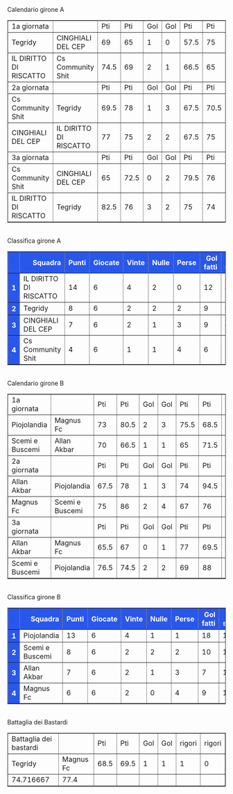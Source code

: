 <style>th{background-color: rgb(42, 87, 235);color: white;}</style><th>Calendario girone A</th><table border="1" class="dataframe">
  <tbody>
    <tr>
      <td>1a giornata</td>
      <td></td>
      <td>Pti</td>
      <td>Pti</td>
      <td>Gol</td>
      <td>Gol</td>
      <td>Pti</td>
      <td>Pti</td>
      <td>Gol</td>
      <td>Gol</td>
    </tr>
    <tr>
      <td>Tegridy</td>
      <td>CINGHIALI DEL CEP</td>
      <td>69</td>
      <td>65</td>
      <td>1</td>
      <td>0</td>
      <td>57.5</td>
      <td>75</td>
      <td>0</td>
      <td>2</td>
    </tr>
    <tr>
      <td>IL DIRITTO DI RISCATTO</td>
      <td>Cs Community Shit</td>
      <td>74.5</td>
      <td>69</td>
      <td>2</td>
      <td>1</td>
      <td>66.5</td>
      <td>65</td>
      <td>1</td>
      <td>0</td>
    </tr>
    <tr>
      <td>2a giornata</td>
      <td></td>
      <td>Pti</td>
      <td>Pti</td>
      <td>Gol</td>
      <td>Gol</td>
      <td>Pti</td>
      <td>Pti</td>
      <td>Gol</td>
      <td>Gol</td>
    </tr>
    <tr>
      <td>Cs Community Shit</td>
      <td>Tegridy</td>
      <td>69.5</td>
      <td>78</td>
      <td>1</td>
      <td>3</td>
      <td>67.5</td>
      <td>70.5</td>
      <td>1</td>
      <td>1</td>
    </tr>
    <tr>
      <td>CINGHIALI DEL CEP</td>
      <td>IL DIRITTO DI RISCATTO</td>
      <td>77</td>
      <td>75</td>
      <td>2</td>
      <td>2</td>
      <td>67.5</td>
      <td>75</td>
      <td>1</td>
      <td>2</td>
    </tr>
    <tr>
      <td>3a giornata</td>
      <td></td>
      <td>Pti</td>
      <td>Pti</td>
      <td>Gol</td>
      <td>Gol</td>
      <td>Pti</td>
      <td>Pti</td>
      <td>Gol</td>
      <td>Gol</td>
    </tr>
    <tr>
      <td>Cs Community Shit</td>
      <td>CINGHIALI DEL CEP</td>
      <td>65</td>
      <td>72.5</td>
      <td>0</td>
      <td>2</td>
      <td>79.5</td>
      <td>76</td>
      <td>3</td>
      <td>2</td>
    </tr>
    <tr>
      <td>IL DIRITTO DI RISCATTO</td>
      <td>Tegridy</td>
      <td>82.5</td>
      <td>76</td>
      <td>3</td>
      <td>2</td>
      <td>75</td>
      <td>74</td>
      <td>2</td>
      <td>2</td>
    </tr>
  </tbody>
</table><th><br/></th><th>Classifica girone A</th><table border="1" class="dataframe">
  <thead>
    <tr style="text-align: right;">
      <th></th>
      <th>Squadra</th>
      <th>Punti</th>
      <th>Giocate</th>
      <th>Vinte</th>
      <th>Nulle</th>
      <th>Perse</th>
      <th>Gol fatti</th>
      <th>Gol subiti</th>
      <th>Diff. Reti</th>
      <th>Punti tot.</th>
      <th>Media pti</th>
    </tr>
  </thead>
  <tbody>
    <tr>
      <th>1</th>
      <td>IL DIRITTO DI RISCATTO</td>
      <td>14</td>
      <td>6</td>
      <td>4</td>
      <td>2</td>
      <td>0</td>
      <td>12</td>
      <td>8</td>
      <td>4</td>
      <td>448.5</td>
      <td>74.75</td>
    </tr>
    <tr>
      <th>2</th>
      <td>Tegridy</td>
      <td>8</td>
      <td>6</td>
      <td>2</td>
      <td>2</td>
      <td>2</td>
      <td>9</td>
      <td>9</td>
      <td>0</td>
      <td>425</td>
      <td>70.83</td>
    </tr>
    <tr>
      <th>3</th>
      <td>CINGHIALI DEL CEP</td>
      <td>7</td>
      <td>6</td>
      <td>2</td>
      <td>1</td>
      <td>3</td>
      <td>9</td>
      <td>8</td>
      <td>1</td>
      <td>433</td>
      <td>72.17</td>
    </tr>
    <tr>
      <th>4</th>
      <td>Cs Community Shit</td>
      <td>4</td>
      <td>6</td>
      <td>1</td>
      <td>1</td>
      <td>4</td>
      <td>6</td>
      <td>11</td>
      <td>-5</td>
      <td>415.5</td>
      <td>69.25</td>
    </tr>
  </tbody>
</table><th><br/></th><th>Calendario girone B</th><table border="1" class="dataframe">
  <tbody>
    <tr>
      <td>1a giornata</td>
      <td></td>
      <td>Pti</td>
      <td>Pti</td>
      <td>Gol</td>
      <td>Gol</td>
      <td>Pti</td>
      <td>Pti</td>
      <td>Gol</td>
      <td>Gol</td>
    </tr>
    <tr>
      <td>Piojolandia</td>
      <td>Magnus Fc</td>
      <td>73</td>
      <td>80.5</td>
      <td>2</td>
      <td>3</td>
      <td>75.5</td>
      <td>68.5</td>
      <td>2</td>
      <td>1</td>
    </tr>
    <tr>
      <td>Scemi e Buscemi</td>
      <td>Allan Akbar</td>
      <td>70</td>
      <td>66.5</td>
      <td>1</td>
      <td>1</td>
      <td>65</td>
      <td>71.5</td>
      <td>0</td>
      <td>1</td>
    </tr>
    <tr>
      <td>2a giornata</td>
      <td></td>
      <td>Pti</td>
      <td>Pti</td>
      <td>Gol</td>
      <td>Gol</td>
      <td>Pti</td>
      <td>Pti</td>
      <td>Gol</td>
      <td>Gol</td>
    </tr>
    <tr>
      <td>Allan Akbar</td>
      <td>Piojolandia</td>
      <td>67.5</td>
      <td>78</td>
      <td>1</td>
      <td>3</td>
      <td>74</td>
      <td>94.5</td>
      <td>2</td>
      <td>5</td>
    </tr>
    <tr>
      <td>Magnus Fc</td>
      <td>Scemi e Buscemi</td>
      <td>75</td>
      <td>86</td>
      <td>2</td>
      <td>4</td>
      <td>67</td>
      <td>76</td>
      <td>1</td>
      <td>2</td>
    </tr>
    <tr>
      <td>3a giornata</td>
      <td></td>
      <td>Pti</td>
      <td>Pti</td>
      <td>Gol</td>
      <td>Gol</td>
      <td>Pti</td>
      <td>Pti</td>
      <td>Gol</td>
      <td>Gol</td>
    </tr>
    <tr>
      <td>Allan Akbar</td>
      <td>Magnus Fc</td>
      <td>65.5</td>
      <td>67</td>
      <td>0</td>
      <td>1</td>
      <td>77</td>
      <td>69.5</td>
      <td>2</td>
      <td>1</td>
    </tr>
    <tr>
      <td>Scemi e Buscemi</td>
      <td>Piojolandia</td>
      <td>76.5</td>
      <td>74.5</td>
      <td>2</td>
      <td>2</td>
      <td>69</td>
      <td>88</td>
      <td>1</td>
      <td>4</td>
    </tr>
  </tbody>
</table><th><br/></th><th>Classifica girone B</th><table border="1" class="dataframe">
  <thead>
    <tr style="text-align: right;">
      <th></th>
      <th>Squadra</th>
      <th>Punti</th>
      <th>Giocate</th>
      <th>Vinte</th>
      <th>Nulle</th>
      <th>Perse</th>
      <th>Gol fatti</th>
      <th>Gol subiti</th>
      <th>Diff. Reti</th>
      <th>Punti tot.</th>
      <th>Media pti</th>
    </tr>
  </thead>
  <tbody>
    <tr>
      <th>1</th>
      <td>Piojolandia</td>
      <td>13</td>
      <td>6</td>
      <td>4</td>
      <td>1</td>
      <td>1</td>
      <td>18</td>
      <td>10</td>
      <td>8</td>
      <td>483.5</td>
      <td>80.58</td>
    </tr>
    <tr>
      <th>2</th>
      <td>Scemi e Buscemi</td>
      <td>8</td>
      <td>6</td>
      <td>2</td>
      <td>2</td>
      <td>2</td>
      <td>10</td>
      <td>11</td>
      <td>-1</td>
      <td>442.5</td>
      <td>73.75</td>
    </tr>
    <tr>
      <th>3</th>
      <td>Allan Akbar</td>
      <td>7</td>
      <td>6</td>
      <td>2</td>
      <td>1</td>
      <td>3</td>
      <td>7</td>
      <td>11</td>
      <td>-4</td>
      <td>422</td>
      <td>70.33</td>
    </tr>
    <tr>
      <th>4</th>
      <td>Magnus Fc</td>
      <td>6</td>
      <td>6</td>
      <td>2</td>
      <td>0</td>
      <td>4</td>
      <td>9</td>
      <td>12</td>
      <td>-3</td>
      <td>427.5</td>
      <td>71.25</td>
    </tr>
  </tbody>
</table><th><br/></th><th>Battaglia dei Bastardi</th><table border="1" class="dataframe">
  <tbody>
    <tr>
      <td>Battaglia dei bastardi</td>
      <td></td>
      <td>Pti</td>
      <td>Pti</td>
      <td>Gol</td>
      <td>Gol</td>
      <td>rigori</td>
      <td>rigori</td>
    </tr>
    <tr>
      <td>Tegridy</td>
      <td>Magnus Fc</td>
      <td>68.5</td>
      <td>69.5</td>
      <td>1</td>
      <td>1</td>
      <td>1</td>
      <td>0</td>
    </tr>
    <tr>
      <td>74.716667</td>
      <td>77.4</td>
      <td></td>
      <td></td>
      <td></td>
      <td></td>
      <td></td>
      <td></td>
    </tr>
  </tbody>
</table><th><br/></th>